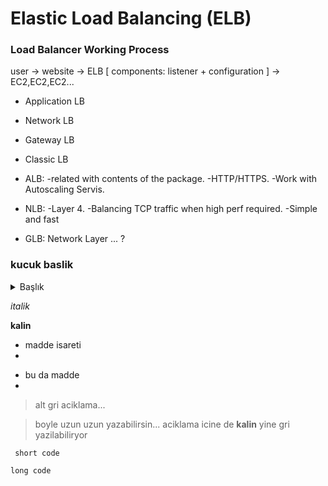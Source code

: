 


# Elastic Load Balancing (ELB)

### Load Balancer Working Process

user -> website -> ELB [ components: listener + configuration ] -> EC2,EC2,EC2...  

- Application LB
- Network LB
- Gateway LB
- Classic LB
 
- ALB: -related with contents of the package.
-HTTP/HTTPS. -Work with Autoscaling Servis.

- NLB: -Layer 4. -Balancing TCP traffic when high perf required. -Simple and fast

- GLB: Network Layer ... ?


### kucuk baslik








<details>
  <summary>Başlık</summary>
  
  Acilir alan icinde, İçerik buraya gelecek.
</details>


 

*italik*

**kalin**

* madde isareti 
* 

- bu da madde
- 

> alt gri aciklama...



> boyle uzun uzun yazabilirsin... aciklama icine de **kalin** yine gri yazilabiliryor




```  short code  ``` 



```
long code
```



